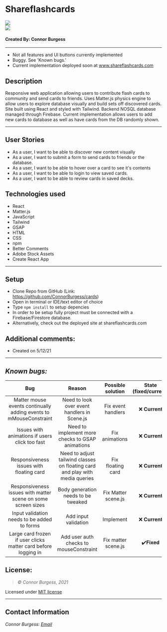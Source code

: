 # Shareflashcards
<img src="./src/img/preview_3.gif"> </br>
<img src="./src/img/preview_2.gif"> </br>


#### Created By: Connor Burgess 
* * *
* Not all features and UI buttons currently implemented
* Buggy. See 'Known bugs.'
* Current implementation deployed soon at www.shareflashcards.com
## Description  
Responsive web application allowing users to contribute flash cards to community and send cards to friends. Uses Matter.js physics engine to allow users to explore database visually and build sets off discovered cards. Site built using React and styled with Tailwind. Backend NOSQL database managed through Firebase. Current implementation allows users to add new cards to database as well as have cards from the DB randomly shown.
* * *

## User Stories
* As a user, I want to be able to discover new content visually
* As a user, I want to submit a form to send cards to friends or the database.
* As a user, I want to be able to hover over a card to see it's contents
* As a user, I want to be able to login to view saved cards.
* As a user, I want to be able to review cards in saved decks.

## Technologies used
* React
* Matter.js
* JavaScript
* Tailwind
* GSAP
* HTML
* CSS
* npm
* Better Comments
* Adobe Stock Assets
* Create React App

* * *
## Setup
* Clone Repo from GitHub (Link: https://github.com/ConnorBurgess/cards)
* Open in terminal or IDE/text editor of choice
* Type `npm install` to setup depencies
* In order to be setup fully project must be connected with a Firebase/Firestore database.
* Alternatively, check out the deployed site at shareflashcards.com
## Additional comments:
* Created on 5/12/21  
* * *

## *Known bugs:*
| Bug | Reason | Possible solution  | State (fixed/current)|
| :-------------: |  :------------: | :-------------: |:-------------: |
| Matter mouse events continually adding events to mMouseConstraint | Need to look over event handlers in Scene.js | Fix event handlers | ❌  **Current**|
| Issues with animations if users click too fast | Need to implement more checks to GSAP animations | Fix animations | ❌  **Current**|
| Responsiveness issues with floating card | Need to adjust tailwind classes on floating card and play with media queries | Fix floating card | ❌  **Current**|
| Responsiveness issues with matter scene on some screen sizes | Body generation needs to be tweaked | Fix Matter scene.js | ❌  **Current**|
| Input validation needs to be added to forms | Add input validation | Implement | ❌  **Current**|
| Large card frozen if user clicks matter card before logging in | Add user auth checks to mouseConstraint | Fix matter scene.js | ✔️**Fixed**|


## License:
> *&copy; Connor Burgess, 2021*

Licensed under [MIT license](https://mit-license.org/)

* * *

## Contact Information
_Connor Burgess: [Email](connorburgesscodes@gmail.com)_
